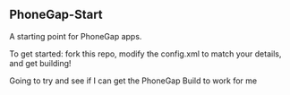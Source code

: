 PhoneGap-Start
---

A starting point for PhoneGap apps.

To get started: fork this repo, modify the config.xml to match your details, and get building!


Going to try and see if I can get the PhoneGap Build to work for me
